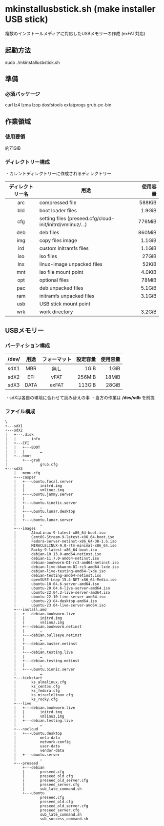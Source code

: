 
# mkinstallusbstick.sh (make installer USB stick)

複数のインストールメディアに対応したUSBメモリーの作成 (exFAT対応)

## 起動方法

sudo ./mkinstallusbstick.sh

## 準備

### 必須パッケージ

curl lz4 lzma lzop dosfstools exfatprogs grub-pc-bin

## 作業領域

### 使用要領

約71GiB

### ディレクトリー構成

・カレントディレクトリーに作成されるディレクトリー

| ディレクトリー名 | 用途 | 使用容量 |
| :---: | --- | ---: |
| arc | compressed file | 588KiB |
| bld | boot loader files | 1.9GiB |
| cfg | setting files (preseed.cfg/cloud-init/initrd/vmlinuz/...) | 776MiB |
| deb | deb files | 860MiB |
| img | copy files image | 1.1GiB |
| ird | custom initramfs files | 1.1GiB |
| iso | iso files | 27GiB |
| lnx | linux-image unpacked files | 52KiB |
| mnt | iso file mount point | 4.0KiB |
| opt | optional files | 78MiB |
| pac | deb unpacked files | 5.1GiB |
| ram | initramfs unpacked files | 3.1GiB |
| usb | USB stick mount point |  |
| wrk | work directory | 3.2GiB |

## USBメモリー

### パーティション構成

| /dev/ | 用途 | フォーマット | 設定容量 | 使用容量 |
| :---: | :---: | :---: | ---: | ---: |
| sdX1 | MBR | 無し | 1GiB | 1GiB |
| sdX2 | EFI | vFAT | 256MiB | 18MiB |
| sdX3 | DATA | exFAT | 113GiB | 28GiB |

・sdXは各自の環境に合わせて読み替えの事
・当方の作業は **/dev/sdb** を前提

### ファイル構成

``` bash: ファイル構成
\
+---sdX1
+---sdX2
|   +---.disk
|   |       info
|   +---EFI
|   |   +---BOOT
|   |   |       …
|   +---boot
|       +---grub
|               grub.cfg
+---sdX3
    |   menu.cfg
    +---casper
    |   +---ubuntu.focal.server
    |   |       initrd.img
    |   |       vmlinuz.img
    |   +---ubuntu.jammy.server
    |   |       …
    |   +---ubuntu.kinetic.server
    |   |       …
    |   +---ubuntu.lunar.desktop
    |   |       …
    |   +---ubuntu.lunar.server
    |           …
    +---images
    |       AlmaLinux-9-latest-x86_64-boot.iso
    |       CentOS-Stream-9-latest-x86_64-boot.iso
    |       Fedora-Server-netinst-x86_64-38-1.6.iso
    |       MIRACLELINUX-9.0-rtm-minimal-x86_64.iso
    |       Rocky-9-latest-x86_64-boot.iso
    |       debian-10.13.0-amd64-netinst.iso
    |       debian-11.7.0-amd64-netinst.iso
    |       debian-bookworm-DI-rc3-amd64-netinst.iso
    |       debian-live-bkworm-DI-rc3-amd64-lxde.iso
    |       debian-live-testing-amd64-lxde.iso
    |       debian-testing-amd64-netinst.iso
    |       openSUSE-Leap-15.4-NET-x86_64-Media.iso
    |       ubuntu-18.04.6-server-amd64.iso
    |       ubuntu-20.04.6-live-server-amd64.iso
    |       ubuntu-22.04.2-live-server-amd64.iso
    |       ubuntu-22.10-live-server-amd64.iso
    |       ubuntu-23.04-desktop-amd64.iso
    |       ubuntu-23.04-live-server-amd64.iso
    +---install.amd
    |   +---debian.bookworm.live
    |   |       initrd.img
    |   |       vmlinuz.img
    |   +---debian.bookworm.netinst
    |   |       …
    |   +---debian.bullseye.netinst
    |   |       …
    |   +---debian.buster.netinst
    |   |       …
    |   +---debian.testing.live
    |   |       …
    |   +---debian.testing.netinst
    |   |       …
    |   +---ubuntu.bionic.server
    |           …
    +---kickstart
    |       ks_almalinux.cfg
    |       ks_centos.cfg
    |       ks_fedora.cfg
    |       ks_miraclelinux.cfg
    |       ks_rocky.cfg
    +---live
    |   +---debian.bookworm.live
    |   |       initrd.img
    |   |       vmlinuz.img
    |   +---debian.testing.live
    |           …
    +---nocloud
    |   +---ubuntu.desktop
    |           meta-data
    |           network-config
    |           user-data
    |           vendor-data
    |   +---ubuntu.server
    |           …
    +---preseed
        +---debian
        |       preseed.cfg
        |       preseed_old.cfg
        |       preseed_old_server.cfg
        |       preseed_server.cfg
        |       sub_late_command.sh
        +---ubuntu
                preseed.cfg
                preseed_old.cfg
                preseed_old_server.cfg
                preseed_server.cfg
                sub_late_command.sh
                sub_success_command.sh
```

